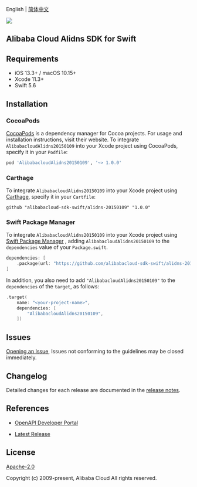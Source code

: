 English | [简体中文](README-CN.md)

![](https://aliyunsdk-pages.alicdn.com/icons/AlibabaCloud.svg)

## Alibaba Cloud Alidns SDK for Swift

## Requirements

- iOS 13.3+ / macOS 10.15+
- Xcode 11.3+
- Swift 5.6

## Installation

### CocoaPods

[CocoaPods](https://cocoapods.org) is a dependency manager for Cocoa projects. For usage and installation instructions, visit their website. To integrate `AlibabacloudAlidns20150109` into your Xcode project using CocoaPods, specify it in your `Podfile`:

```ruby
pod 'AlibabacloudAlidns20150109', '~> 1.0.0'
```

### Carthage

To integrate `AlibabacloudAlidns20150109` into your Xcode project using [Carthage](https://github.com/Carthage/Carthage), specify it in your `Cartfile`:

```ogdl
github "alibabacloud-sdk-swift/alidns-20150109" "1.0.0"
```

### Swift Package Manager

To integrate `AlibabacloudAlidns20150109` into your Xcode project using [Swift Package Manager](https://swift.org/package-manager/) , adding `AlibabacloudAlidns20150109` to the `dependencies` value of your `Package.swift`.

```swift
dependencies: [
    .package(url: "https://github.com/alibabacloud-sdk-swift/alidns-20150109.git", from: "1.0.0")
]
```

In addition, you also need to add `"AlibabacloudAlidns20150109"` to the `dependencies` of the `target`, as follows:

```swift
.target(
    name: "<your-project-name>",
    dependencies: [
        "AlibabacloudAlidns20150109",
    ])
```

## Issues

[Opening an Issue](https://github.com/alibabacloud-sdk-swift/alidns-20150109/issues/new), Issues not conforming to the guidelines may be closed immediately.

## Changelog

Detailed changes for each release are documented in the [release notes](./ChangeLog.txt).

## References

* [OpenAPI Developer Portal](https://next.api.alibabacloud.com/home)
- [Latest Release](https://github.com/alibabacloud-sdk-swift/alidns-20150109)

## License

[Apache-2.0](http://www.apache.org/licenses/LICENSE-2.0)

Copyright (c) 2009-present, Alibaba Cloud All rights reserved.
